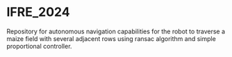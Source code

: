 # IFRE_2024
Repository for autonomous navigation capabilities for the robot to traverse a maize field with several adjacent rows using ransac algorithm and simple proportional controller.
